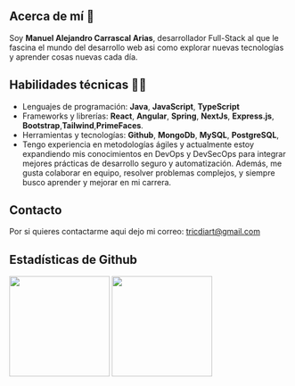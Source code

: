 ## Acerca de mí 🖖
Soy **Manuel Alejandro Carrascal Arias**, desarrollador Full-Stack al que le fascina el mundo del desarrollo web asi como explorar nuevas tecnologías y aprender cosas nuevas cada día.

## Habilidades técnicas 👨‍💻
- Lenguajes de programación: **Java**, **JavaScript**, **TypeScript**
- Frameworks y librerías: **React**, **Angular**, **Spring**, **NextJs**, **Express.js**, **Bootstrap**,**Tailwind**,**PrimeFaces**.
- Herramientas y tecnologías: **Github**, **MongoDb**, **MySQL**, **PostgreSQL**,
- Tengo experiencia en metodologías ágiles y actualmente estoy expandiendo mis conocimientos en DevOps y DevSecOps para integrar mejores prácticas de desarrollo seguro y automatización.
  Además, me gusta colaborar en equipo, resolver problemas complejos, y siempre busco aprender y mejorar en mi carrera.
## Contacto
 Por si quieres contactarme aqui dejo mi correo: tricdiart@gmail.com

## Estadísticas de Github
<div>
  <img src="https://github-readme-stats.vercel.app/api/top-langs/?username=ManuelCarrascal&theme=radical&layout=compact" style="height: 180px;"/>
  <img src="https://github-readme-stats.vercel.app/api?username=ManuelCarrascal&show_icons=true&theme=radical" style="height: 180px;"/>
</div>
